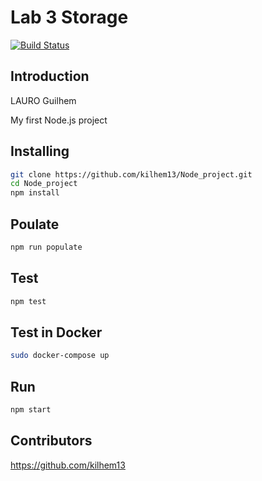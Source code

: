 # Lab 3 Storage
[![Build Status](https://travis-ci.org/kilhem13/Node_project.svg?branch=master)](https://travis-ci.org/kilhem13/Node_project)
## Introduction
LAURO Guilhem

My first Node.js project

## Installing

```bash
git clone https://github.com/kilhem13/Node_project.git
cd Node_project
npm install
```
## Poulate

```bash
npm run populate
```

## Test

```bash
npm test
```
## Test in Docker

```bash
sudo docker-compose up
```

## Run

```bash
npm start
```

## Contributors
https://github.com/kilhem13
